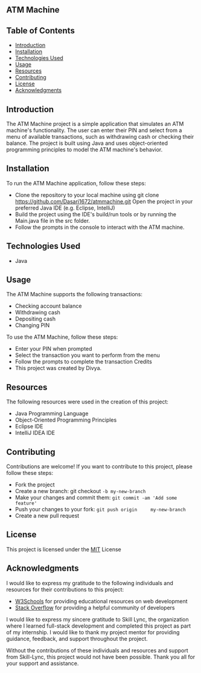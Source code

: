 ## ATM Machine

## Table of Contents
- [Introduction](https://github.com/Dasari1672/ATMMACHINE/blob/main/README.md#introduction)
- [Installation](https://github.com/Dasari1672/ATMMACHINE/blob/main/README.md#installation)
- [Technologies Used](https://github.com/Dasari1672/ATMMACHINE/blob/main/README.md#technologies-used)
- [Usage](https://github.com/Dasari1672/ATMMACHINE/blob/main/README.md#usage)
- [Resources](https://github.com/Dasari1672/ATMMACHINE/blob/main/README.md#resources)
- [Contributing](https://github.com/Dasari1672/ATMMACHINE/blob/main/README.md#contributing)
- [License](https://github.com/Dasari1672/ATMMACHINE/blob/main/README.md#license)
- [Acknowledgments](https://github.com/Dasari1672/ATMMACHINE/blob/main/README.md#acknowledgments)

## Introduction

The ATM Machine project is a simple application that simulates an ATM machine's functionality. The user can enter their PIN and select from a menu of available transactions, such as withdrawing cash or checking their balance. The project is built using Java and uses object-oriented programming principles to model the ATM machine's behavior.

## Installation
To run the ATM Machine application, follow these steps:

- Clone the repository to your local machine using git clone https://github.com/Dasari1672/atmmachine.git
Open the project in your preferred Java IDE (e.g. Eclipse, IntelliJ)
- Build the project using the IDE's build/run tools or by running the Main.java file in the src folder.
- Follow the prompts in the console to interact with the ATM machine.

## Technologies Used
- Java

## Usage
The ATM Machine supports the following transactions:

- Checking account balance
- Withdrawing cash
- Depositing cash
- Changing PIN

To use the ATM Machine, follow these steps:

- Enter your PIN when prompted
- Select the transaction you want to perform from the menu
- Follow the prompts to complete the transaction
Credits
- This project was created by Divya.

## Resources
The following resources were used in the creation of this project:

- Java Programming Language
- Object-Oriented Programming Principles
- Eclipse IDE
- IntelliJ IDEA IDE

## Contributing
Contributions are welcome! If you want to contribute to this project, please follow these steps:

- Fork the project
- Create a new branch: git checkout `-b my-new-branch`
- Make your changes and commit them: `git commit -am 'Add some feature'`
- Push your changes to your fork: `git push origin     my-new-branch`
- Create a new pull request

## License
This project is licensed under the [MIT](https://choosealicense.com/licenses/mit/) License

## Acknowledgments
I would like to express my gratitude to the following individuals and resources for their contributions to this project:

- [W3Schools](https://www.w3schools.com/) for providing educational resources on web development
- [Stack Overflow](https://stackoverflow.com/) for providing a helpful community of developers

I would like to express my sincere gratitude to Skill Lync, the organization where I learned full-stack development and completed this project as part of my internship. I would like to thank my project mentor for providing guidance, feedback, and support throughout the project.

Without the contributions of these individuals and resources and support from Skill-Lync, this project would not have been possible. Thank you all for your support and assistance.
